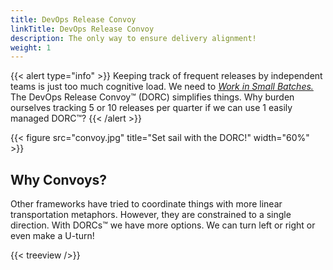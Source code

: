 ```yaml
---
title: DevOps Release Convoy
linkTitle: DevOps Release Convoy
description: The only way to ensure delivery alignment!
weight: 1
---
```


{{< alert type="info" >}}
Keeping track of frequent releases by independent teams is just too much cognitive load. We need to *[Work in Small Batches.](/principles/#work-in-small-batches)* The DevOps Release Convoy&trade; (DORC) simplifies things. Why burden ourselves tracking 5 or 10 releases per quarter if we can use 1 easily managed DORC&trade;?
{{< /alert >}}

{{< figure src="convoy.jpg" title="Set sail with the DORC!" width="60%" >}}

## Why Convoys?

Other frameworks have tried to coordinate things with more linear transportation metaphors. However, they are constrained to a single direction. With DORCs&trade; we have more options. We can turn left or right or even make a U-turn!

{{< treeview />}}
